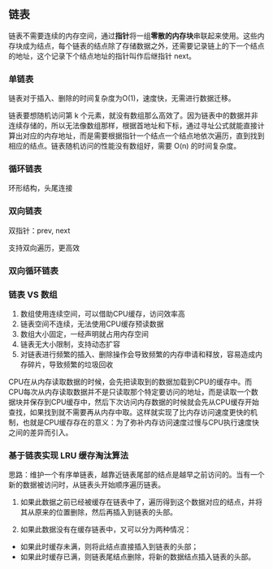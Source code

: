 ## 链表

链表不需要连续的内存空间，通过**指针**将一组**零散的内存块**串联起来使用。这些内存块成为结点，每个链表的结点除了存储数据之外，还需要记录链上的下一个结点的地址，这个记录下个结点地址的指针叫作后继指针 next。

### 单链表

链表对于插入、删除的时间复杂度为O(1)，速度快，无需进行数据迁移。

链表要想随机访问第 k 个元素，就没有数组那么高效了。因为链表中的数据并非连续存储的，所以无法像数组那样，根据首地址和下标，通过寻址公式就能直接计算出对应的内存地址，而是需要根据指针一个结点一个结点地依次遍历，直到找到相应的结点。链表随机访问的性能没有数组好，需要 O(n) 的时间复杂度。

### 循环链表

环形结构，头尾连接

### 双向链表

双指针：prev, next

支持双向遍历，更高效

### 双向循环链表

### 链表 VS 数组

1. 数组使用连续空间，可以借助CPU缓存，访问效率高
1. 链表空间不连续，无法使用CPU缓存预读数据
1. 数组大小固定，一经声明就占用内存空间
1. 链表无大小限制，支持动态扩容
1. 对链表进行频繁的插入、删除操作会导致频繁的内存申请和释放，容易造成内存碎片，导致频繁的垃圾回收

CPU在从内存读取数据的时候，会先把读取到的数据加载到CPU的缓存中。而CPU每次从内存读取数据并不是只读取那个特定要访问的地址，而是读取一个数据块并保存到CPU缓存中，然后下次访问内存数据的时候就会先从CPU缓存开始查找，如果找到就不需要再从内存中取。这样就实现了比内存访问速度更快的机制，也就是CPU缓存存在的意义：为了弥补内存访问速度过慢与CPU执行速度快之间的差异而引入。

### 基于链表实现 LRU 缓存淘汰算法

思路：维护一个有序单链表，越靠近链表尾部的结点是越早之前访问的。当有一个新的数据被访问时，从链表头开始顺序遍历链表。

1. 如果此数据之前已经被缓存在链表中了，遍历得到这个数据对应的结点，并将其从原来的位置删除，然后再插入到链表的头部。

2. 如果此数据没有在缓存链表中，又可以分为两种情况：

* 如果此时缓存未满，则将此结点直接插入到链表的头部；
* 如果此时缓存已满，则链表尾结点删除，将新的数据结点插入链表的头部。

